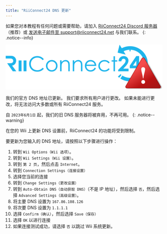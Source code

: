 ```yaml
---
title: "RiiConnect24 DNS 更新"
---
```


如果您对本教程有任何问题或需要帮助，请加入 [RiiConnect24 Discord 服务器](https://discord.gg/rc24)（推荐）或 [发送电子邮件至 support@riiconnect24.net](mailto:support@riiconnect24.net) 与我们联系。
{: .notice--info}

![RiiConnect24 Logo](/images/logo_blue_warning.png)

我们的官方 DNS 地址已更新。 我们要求所有用户进行更改。 如果未能进行更改，将无法访问大多数或所有 RiiConnect24 服务。

自 `2023年6月1日` 起，我们的旧 DNS 服务器将被弃用，不再可用。
{: .notice--warning}

在您的 Wii 上更新 DNS 设置前，RiiConnect24 的功能将受到限制。

要更新为您输入的 DNS 地址，请按照以下步骤进行操作：

1. 转到 `Wii Options（Wii 选项）`。
2. 转到 `Wii Settings（Wii 设置）`。
3. 转到 `第 2 页`，然后点击 `Internet`。
4. 转到 `Connection Settings（连接设置）`
5. 选择您当前的连接
6. 转到 `Change Settings（更改设置）`
7. 转到 `Auto-Obtain DNS（自动获取 DNS）`（不是 IP 地址），然后选择 `否`，然后选择 `Advanced Settings（高级设置）`。
8. 将主要 DNS 设置为 `167.86.108.126`
9. 将次要 DNS 设置为 `1.1.1.1`
10. 选择 `Confirm（确认）`，然后选择 `Save（保存）`
11. 选择 `OK` 以进行连接
12. 如果连接测试成功，请选择 `否` 以跳过 Wii 系统更新。
